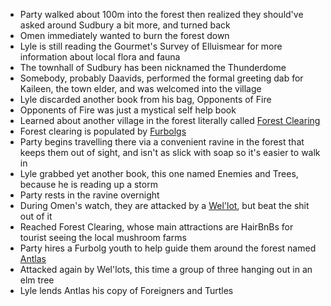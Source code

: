 <!-- TITLE: June 10th, 2018 -->

- Party walked about 100m into the forest then realized they should've asked
  around Sudbury a bit more, and turned back
- Omen immediately wanted to burn the forest down
- Lyle is still reading the Gourmet's Survey of Elluismear for more information
  about local flora and fauna
- The townhall of Sudbury has been nicknamed the Thunderdome
- Somebody, probably Daavids, performed the formal greeting dab for Kaileen, the
  town elder, and was welcomed into the village
- Lyle discarded another book from his bag, Opponents of Fire
- Opponents of Fire was just a mystical self help book
- Learned about another village in the forest literally called [Forest
  Clearing](/places/forest-clearing)
- Forest clearing is populated by [Furbolgs](/people/furbolgs)
- Party begins travelling there via a convenient ravine in the forest that keeps
  them out of sight, and isn't as slick with soap so it's easier to walk in
- Lyle grabbed yet another book, this one named Enemies and Trees, because he is
  reading up a storm
- Party rests in the ravine overnight
- During Omen's watch, they are attacked by a [Wel'lot](/monsters/wellot), but
  beat the shit out of it
- Reached Forest Clearing, whose main attractions are HairBnBs for tourist
  seeing the local mushroom farms
- Party hires a Furbolg youth to help guide them around the forest named
  [Antlas](/people/antlas)
- Attacked again by Wel'lots, this time a group of three hanging out in an elm
  tree
- Lyle lends Antlas his copy of Foreigners and Turtles

